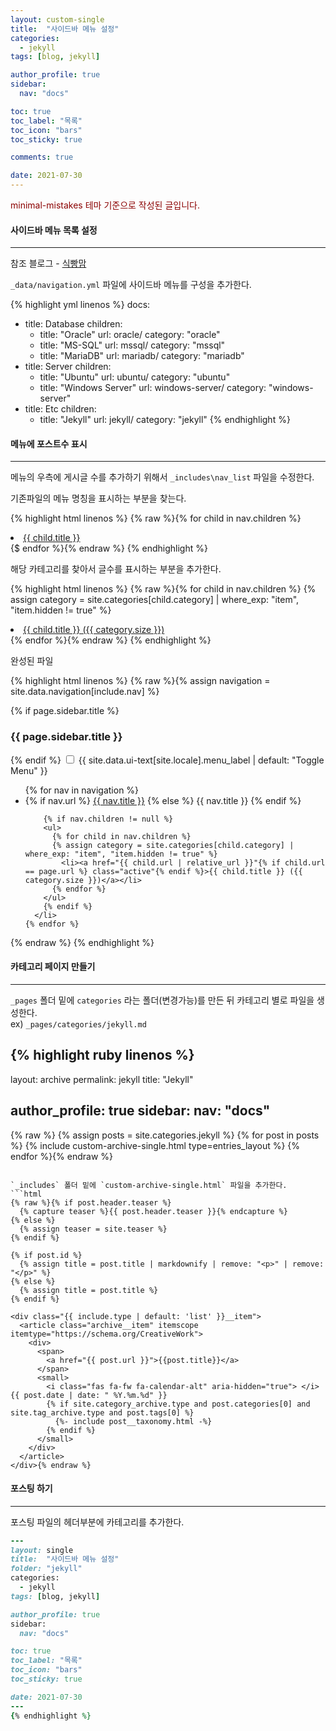 ```yaml
---
layout: custom-single
title:  "사이드바 메뉴 설정"
categories:
  - jekyll
tags: [blog, jekyll]

author_profile: true
sidebar:
  nav: "docs"

toc: true
toc_label: "목록"
toc_icon: "bars"
toc_sticky: true

comments: true

date: 2021-07-30
---
```


<span style="color:darkred">minimal-mistakes 테마 기준으로 작성된 글입니다.</span>  

#### 사이드바 메뉴 목록 설정
---
참조 블로그 - [식빵맘](https://ansohxxn.github.io/)  

`_data/navigation.yml` 파일에 사이드바 메뉴를 구성을 추가한다.

{% highlight yml linenos %}
docs:
  - title: Database
    children:
      - title: "Oracle"
        url: oracle/
        category: "oracle"
      - title: "MS-SQL"
        url: mssql/
        category: "mssql"
      - title: "MariaDB"
        url: mariadb/
        category: "mariadb"
  - title: Server
    children:
      - title: "Ubuntu"
        url: ubuntu/
        category: "ubuntu"
      - title: "Windows Server"
        url: windows-server/
        category: "windows-server"
  - title: Etc
    children:
      - title: "Jekyll"
        url: jekyll/
        category: "jekyll"
{% endhighlight %}
#### 메뉴에 포스트수 표시
---
메뉴의 우측에 게시글 수를 추가하기 위해서 `_includes\nav_list` 파일을 수정한다.

기존파일의 메뉴 명칭을 표시하는 부분을 찾는다.

{% highlight html linenos %}
{% raw %}{% for child in nav.children %}
<li><a href="{{ child.url | relative_url }}"{% if child.url == page.url %} class="active"{% endif %}>{{ child.title }}</a></li>
{$ endfor %}{% endraw %}
{% endhighlight %}

해당 카테고리를 찾아서 글수를 표시하는 부분을 추가한다.

{% highlight html linenos %}
{% raw %}{% for child in nav.children %}
{% assign category = site.categories[child.category] | where_exp: "item", "item.hidden != true" %}
  <li><a href="{{ child.url | relative_url }}"{% if child.url == page.url %} class="active"{% endif %}>{{ child.title }} ({{ category.size }})</a></li>
{% endfor %}{% endraw %}
{% endhighlight %}

완성된 파일

{% highlight html linenos %}
{% raw %}{% assign navigation = site.data.navigation[include.nav] %}

<nav class="nav__list">
  {% if page.sidebar.title %}<h3 class="nav__title" style="padding-left: 0;">{{ page.sidebar.title }}</h3>{% endif %}
  <input id="ac-toc" name="accordion-toc" type="checkbox" />
  <label for="ac-toc">{{ site.data.ui-text[site.locale].menu_label | default: "Toggle Menu" }}</label>
  <ul class="nav__items">
    {% for nav in navigation %}
      <li>
        {% if nav.url %}
          <a href="{{ nav.url | relative_url }}"><span class="nav__sub-title">{{ nav.title }}</span></a>
        {% else %}
          <span class="nav__sub-title">{{ nav.title }}</span>
        {% endif %}

        {% if nav.children != null %}
        <ul>
          {% for child in nav.children %}
          {% assign category = site.categories[child.category] | where_exp: "item", "item.hidden != true" %}
            <li><a href="{{ child.url | relative_url }}"{% if child.url == page.url %} class="active"{% endif %}>{{ child.title }} ({{ category.size }})</a></li>
          {% endfor %}
        </ul>
        {% endif %}
      </li>
    {% endfor %}
  </ul>
</nav>{% endraw %}
{% endhighlight %}

#### 카테고리 페이지 만들기
---
`_pages` 폴더 밑에 `categories` 라는 폴더(변경가능)를 만든 뒤 카테고리 별로 파일을 생성한다.  
ex) `_pages/categories/jekyll.md`

{% highlight ruby linenos %}
---
layout: archive
permalink: jekyll
title: "Jekyll"

author_profile: true
sidebar:
  nav: "docs"
---
{% raw %}
{% assign posts = site.categories.jekyll %}
{% for post in posts %}
  {% include custom-archive-single.html type=entries_layout %}
{% endfor %}{% endraw %}
```

`_includes` 폴더 밑에 `custom-archive-single.html` 파일을 추가한다.
```html
{% raw %}{% if post.header.teaser %}
  {% capture teaser %}{{ post.header.teaser }}{% endcapture %}
{% else %}
  {% assign teaser = site.teaser %}
{% endif %}

{% if post.id %}
  {% assign title = post.title | markdownify | remove: "<p>" | remove: "</p>" %}
{% else %}
  {% assign title = post.title %}
{% endif %}

<div class="{{ include.type | default: 'list' }}__item">
  <article class="archive__item" itemscope itemtype="https://schema.org/CreativeWork">
    <div>
      <span>
        <a href="{{ post.url }}">{{post.title}}</a>
      </span>
      <small> 
        <i class="fas fa-fw fa-calendar-alt" aria-hidden="true"> </i>{{ post.date | date: " %Y.%m.%d" }}
        {% if site.category_archive.type and post.categories[0] and site.tag_archive.type and post.tags[0] %}
          {%- include post__taxonomy.html -%}
        {% endif %}
      </small>
    </div>
  </article>
</div>{% endraw %}
```

#### 포스팅 하기
---
포스팅 파일의 헤더부분에 카테고리를 추가한다.
```ruby
---
layout: single
title:  "사이드바 메뉴 설정"
folder: "jekyll"
categories:
  - jekyll
tags: [blog, jekyll]

author_profile: true
sidebar:
  nav: "docs"

toc: true
toc_label: "목록"
toc_icon: "bars"
toc_sticky: true

date: 2021-07-30
---
{% endhighlight %}